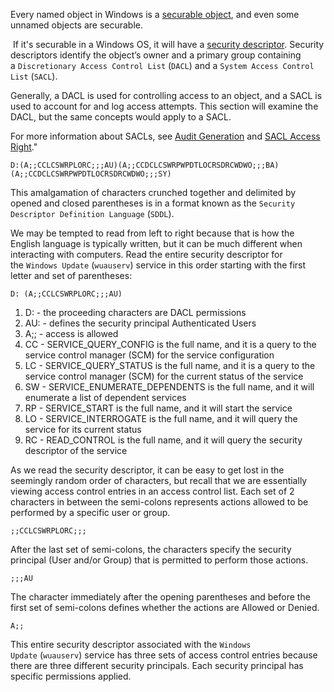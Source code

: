 Every named object in Windows is a [securable object](https://docs.microsoft.com/en-us/windows/win32/secauthz/securable-objects), and even some unnamed objects are securable. 

 If it's securable in a Windows OS, it will have a [security descriptor](https://docs.microsoft.com/en-us/windows/win32/secauthz/security-descriptors). Security descriptors identify the object’s owner and a primary group containing a `Discretionary Access Control List` (`DACL`) and a `System Access Control List` (`SACL`).

Generally, a DACL is used for controlling access to an object, and a SACL is used to account for and log access attempts. This section will examine the DACL, but the same concepts would apply to a SACL.

For more information about SACLs, see [Audit Generation](https://learn.microsoft.com/en-us/windows/win32/secauthz/audit-generation) and [SACL Access Right](https://learn.microsoft.com/en-us/windows/win32/secauthz/sacl-access-right)."

```
D:(A;;CCLCSWRPLORC;;;AU)(A;;CCDCLCSWRPWPDTLOCRSDRCWDWO;;;BA)(A;;CCDCLCSWRPWPDTLOCRSDRCWDWO;;;SY)
```

This amalgamation of characters crunched together and delimited by opened and closed parentheses is in a format known as the `Security Descriptor Definition Language` (`SDDL`).

We may be tempted to read from left to right because that is how the English language is typically written, but it can be much different when interacting with computers. Read the entire security descriptor for the `Windows Update` (`wuauserv`) service in this order starting with the first letter and set of parentheses:

`D: (A;;CCLCSWRPLORC;;;AU)`

1. D: - the proceeding characters are DACL permissions
2. AU: - defines the security principal Authenticated Users
3. A;; - access is allowed
4. CC - SERVICE_QUERY_CONFIG is the full name, and it is a query to the service control manager (SCM) for the service configuration
5. LC - SERVICE_QUERY_STATUS is the full name, and it is a query to the service control manager (SCM) for the current status of the service
6. SW - SERVICE_ENUMERATE_DEPENDENTS is the full name, and it will enumerate a list of dependent services
7. RP - SERVICE_START is the full name, and it will start the service
8. LO - SERVICE_INTERROGATE is the full name, and it will query the service for its current status
9. RC - READ_CONTROL is the full name, and it will query the security descriptor of the service

As we read the security descriptor, it can be easy to get lost in the seemingly random order of characters, but recall that we are essentially viewing access control entries in an access control list. Each set of 2 characters in between the semi-colons represents actions allowed to be performed by a specific user or group.

`;;CCLCSWRPLORC;;;`

After the last set of semi-colons, the characters specify the security principal (User and/or Group) that is permitted to perform those actions.

`;;;AU`

The character immediately after the opening parentheses and before the first set of semi-colons defines whether the actions are Allowed or Denied.

`A;;`

This entire security descriptor associated with the `Windows Update` (`wuauserv`) service has three sets of access control entries because there are three different security principals. Each security principal has specific permissions applied.